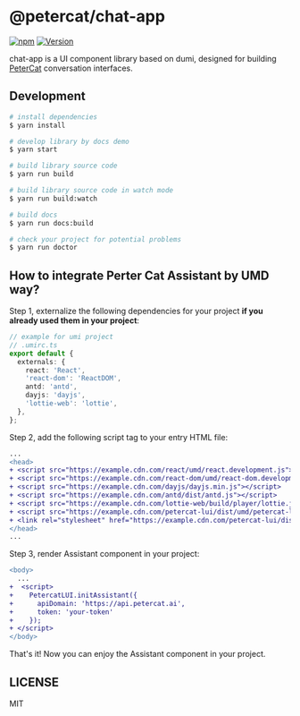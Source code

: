 # @petercat/chat-app

  [![npm](https://img.shields.io/npm/dm/petercatai/chat-sdk.svg)](https://www.npmjs.com/package/petercatai/chat-sdk)
  [![Version](https://img.shields.io/npm/v/petercatai/chat-sdk/latest.svg)](https://www.npmjs.com/package/petercatai/chat-sdk)

chat-app is a UI component library based on dumi, designed for building [PeterCat](https://petercat.ai) conversation interfaces.


## Development

```bash
# install dependencies
$ yarn install

# develop library by docs demo
$ yarn start

# build library source code
$ yarn run build

# build library source code in watch mode
$ yarn run build:watch

# build docs
$ yarn run docs:build

# check your project for potential problems
$ yarn run doctor
```


## How to integrate Perter Cat Assistant by UMD way?

Step 1, externalize the following dependencies for your project **if you already used them in your project**:

```ts
// example for umi project
// .umirc.ts
export default {
  externals: {
    react: 'React',
    'react-dom': 'ReactDOM',
    antd: 'antd',
    dayjs: 'dayjs',
    'lottie-web': 'lottie',
  },
};
```

Step 2, add the following script tag to your entry HTML file:

```diff
...
<head>
+ <script src="https://example.cdn.com/react/umd/react.development.js"></script>
+ <script src="https://example.cdn.com/react-dom/umd/react-dom.development.js"></script>
+ <script src="https://example.cdn.com/dayjs/dayjs.min.js"></script>
+ <script src="https://example.cdn.com/antd/dist/antd.js"></script>
+ <script src="https://example.cdn.com/lottie-web/build/player/lottie.js"></script>
+ <script src="https://example.cdn.com/petercat-lui/dist/umd/petercat-lui.min.js"></script>
+ <link rel="stylesheet" href="https://example.cdn.com/petercat-lui/dist/umd/petercat-lui.min.css">
</head>
...
```

Step 3, render Assistant component in your project:

```diff
<body>
  ...
+  <script>
+    PetercatLUI.initAssistant({
+      apiDomain: 'https://api.petercat.ai',
+      token: 'your-token'
+    });
+ </script>
</body>
```

That's it! Now you can enjoy the Assistant component in your project.


## LICENSE

MIT
